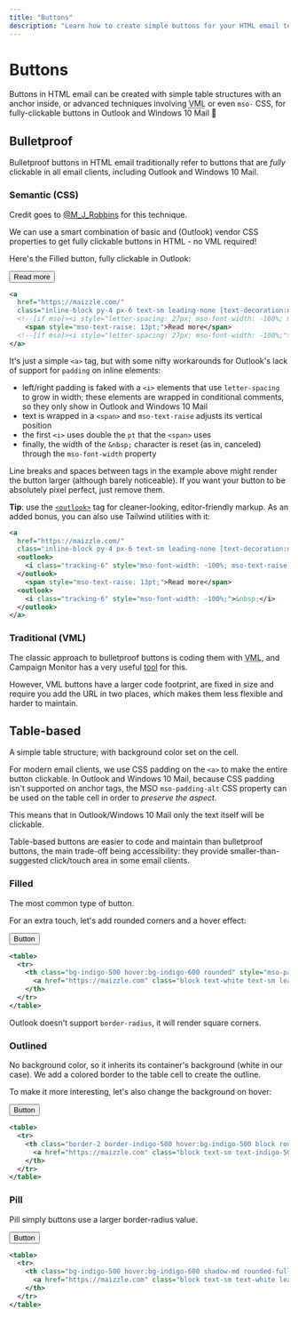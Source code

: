 ```yaml
---
title: "Buttons"
description: "Learn how to create simple buttons for your HTML email templates in Maizzle"
---
```


# Buttons

Buttons in HTML email can be created with simple table structures with an anchor inside, or advanced techniques involving <abbr title="Vector Markup Language">VML</abbr> or even `mso-` CSS, for fully-clickable buttons in Outlook and Windows 10 Mail 🤯

## Bulletproof

Bulletproof buttons in HTML email traditionally refer to buttons that are _fully_ clickable in all email clients, including Outlook and Windows 10 Mail.

### Semantic (CSS)

<alert>Credit goes to <a href="https://twitter.com/M_J_Robbins">@M_J_Robbins</a> for this technique.</alert>

We can use a smart combination of basic and (Outlook) vendor CSS properties to get fully clickable buttons in HTML - no VML required!

Here's the Filled button, fully clickable in Outlook:

<div class="example-preview">
  <div>
    <button
      class="block py-4 px-6 text-sm leading-none no-underline text-white font-semibold rounded bg-indigo-500 hover:bg-indigo-600 focus:outline-none">
        Read more
    </button>
  </div>

  ```xml
  <a
    href="https://maizzle.com/"
    class="inline-block py-4 px-6 text-sm leading-none [text-decoration:none] text-white font-semibold rounded bg-indigo-500 hover:bg-indigo-600">
    <!--[if mso]><i style="letter-spacing: 27px; mso-font-width: -100%; mso-text-raise: 26pt;">&nbsp;</i><![endif]-->
      <span style="mso-text-raise: 13pt;">Read more</span>
    <!--[if mso]><i style="letter-spacing: 27px; mso-font-width: -100%;">&nbsp;</i><![endif]-->
  </a>
  ```
</div>

It's just a simple `<a>` tag, but with some nifty workarounds for Outlook's lack of support for `padding` on inline elements:

- left/right padding is faked with a `<i>` elements that use `letter-spacing` to grow in width; these elements are wrapped in conditional comments, so they only show in Outlook and Windows 10 Mail
- text is wrapped in a `<span>` and `mso-text-raise` adjusts its vertical position
- the first `<i>` uses double the `pt` that the `<span>` uses
- finally, the width of the `&nbsp;` character is reset (as in, canceled) through the `mso-font-width` property

<alert>Line breaks and spaces between tags in the example above might render the button larger (although barely noticeable). If you want your button to be absolutely pixel perfect, just remove them.</alert>

**Tip**: use the [`<outlook>`](/docs/tags#outlook) tag for cleaner-looking, editor-friendly markup. As an added bonus, you can also use Tailwind utilities with it:

<code-sample title="button.html">

  ```xml
  <a
    href="https://maizzle.com/"
    class="inline-block py-4 px-6 text-sm leading-none [text-decoration:none] text-white font-semibold rounded bg-indigo-500 hover:bg-indigo-600">
    <outlook>
      <i class="tracking-6" style="mso-font-width: -100%; mso-text-raise: 26pt;">&nbsp;</i>
    </outlook>
      <span style="mso-text-raise: 13pt;">Read more</span>
    <outlook>
      <i class="tracking-6" style="mso-font-width: -100%;">&nbsp;</i>
    </outlook>
  </a>
  ```

</code-sample>

### Traditional (VML)

The classic approach to bulletproof buttons is coding them with <abbr title="Vector Markup Language">VML</abbr>, and Campaign Monitor has a very useful [tool](https://buttons.cm/) for this.

However, VML buttons have a larger code footprint, are fixed in size and require you add the URL in two places, which makes them less flexible and harder to maintain.

## Table-based

A simple table structure, with background color set on the cell.

For modern email clients, we use CSS padding on the `<a>` to make the entire button clickable. In Outlook and Windows 10 Mail, because CSS padding isn't supported on anchor tags, the MSO `mso-padding-alt` CSS property can be used on the table cell in order to _preserve the aspect_.

This means that in Outlook/Windows 10 Mail only the text itself will be clickable.

Table-based buttons are easier to code and maintain than bulletproof buttons, the main trade-off being accessibility: they provide smaller-than-suggested click/touch area in some email clients.

### Filled

The most common type of button.

For an extra touch, let's add rounded corners and a hover effect:

<div class="example-preview">
  <div>
    <button class="mt-4 sm:mt-0 rounded bg-indigo-500 hover:bg-indigo-600 text-sm text-white font-bold leading-full py-3 px-12 focus:outline-none">Button</button>
  </div>

  ```xml
  <table>
    <tr>
      <th class="bg-indigo-500 hover:bg-indigo-600 rounded" style="mso-padding-alt: 12px 48px;">
        <a href="https://maizzle.com" class="block text-white text-sm leading-full py-3 px-12 [text-decoration:none]">Button</a>
      </th>
    </tr>
  </table>
  ```
</div>

<alert>Outlook doesn't support <code>border-radius</code>, it will render square corners.</alert>

### Outlined

No background color, so it inherits its container's background (white in our case). We add a colored border to the table cell to create the outline.

To make it more interesting, let's also change the background on hover:

<div class="example-preview">
  <div>
    <button class="rounded border-2 border-indigo-500 hover:border-indigo-600 hover:bg-indigo-600 text-sm text-indigo-500 hover:text-white font-bold leading-full py-3 px-12 focus:outline-none">Button</button>
  </div>

  ```xml
  <table>
    <tr>
      <th class="border-2 border-indigo-500 hover:bg-indigo-500 block rounded" style="mso-padding-alt: 12px 48px;">
        <a href="https://maizzle.com" class="block text-sm text-indigo-500 hover:text-white leading-full py-3 px-12 [text-decoration:none]">Button</a>
      </th>
    </tr>
  </table>
  ```
</div>

### Pill

Pill simply buttons use a larger border-radius value.

<div class="example-preview">
  <div>
    <button class="rounded-full shadow-md bg-indigo-500 hover:bg-indigo-600 text-sm text-white font-bold leading-full py-3 px-12 focus:outline-none">Button</button>
  </div>

  ```xml
  <table>
    <tr>
      <th class="bg-indigo-500 hover:bg-indigo-600 shadow-md rounded-full" style="mso-padding-alt: 12px 48px;">
        <a href="https://maizzle.com" class="block text-sm text-white leading-full py-3 px-12 [text-decoration:none]">Button</a>
      </th>
    </tr>
  </table>
  ```
</div>
